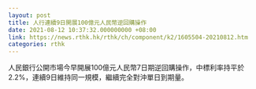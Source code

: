 ```yaml
---
layout: post
title: 人行連續9日開展100億元人民幣逆回購操作
date: 2021-08-12 10:37:32.000000000 +08:00
link: https://news.rthk.hk/rthk/ch/component/k2/1605504-20210812.htm
categories: rthk
---
```


人民銀行公開市場今早開展100億元人民幣7日期逆回購操作，中標利率持平於2.2%，連續9日維持同一規模，繼續完全對沖單日到期量。
